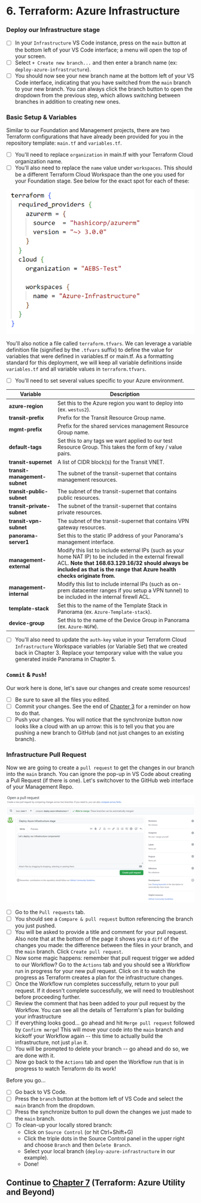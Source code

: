 # 6. Terraform: Azure Infrastructure
### Deploy our Infrastructure stage

 - [ ] In your `Infrastructure` VS Code instance, press on the `main` button at the bottom left of your VS Code interface; a menu will open the top of your screen.
 - [ ] Select `+ Create new branch...` and then enter a branch name (ex: `deploy-azure-infrastructure`).
 - [ ] You should now see your new branch name at the bottom left of your VS Code interface, indicating that you have switched from the `main` branch to your new branch. You can always click the branch button to open the dropdown from the previous step, which allows switching between branches in addition to creating new ones.

### Basic Setup & Variables
Similar to our Foundation and Management projects, there are two Terraform configurations that have already been provided for you in the repository template: `main.tf` and `variables.tf`. 

 - [ ] You'll need to replace `organization` in main.tf with your Terraform Cloud organization name.
 - [ ] You'll also need to replace the `name` value under `workspaces`.  This should be a different Terraform Cloud Workspace than the one you used for your Foundation stage.  See below for the exact spot for each of these:
 
![Git Branch](images/Terraform-Cloud-Provider-Config-Infrastructure.png)

You'll also notice a file called `terraform.tfvars`.  We can leverage a variable definition file (signified by the `.tfvars` suffix) to define the value for variables that were defined in variables.tf or main.tf.  As a formatting standard for this deployment, we will keep all variable definitions inside `variables.tf` and all variable values in `terraform.tfvars`.

- [ ] You'll need to set several values specific to your Azure environment.

| Variable | Description |
|--|--|
| **azure-region** | Set this to the Azure region you want to deploy into (ex. `westus2`). |
| **transit-prefix** | Prefix for the Transit Resource Group name. |
| **mgmt-prefix** | Prefix for the shared services management Resource Group name. |
| **default-tags** | Set this to any tags we want applied to our test Resource Group.  This takes the form of key / value pairs. |
| **transit-supernet** | A list of CIDR block(s) for the Transit VNET. |
| **transit-management-subnet** | The subnet of the transit-supernet that contains management resources. |
| **transit-public-subnet** | The subnet of the transit-supernet that contains public resources. |
| **transit-private-subnet** | The subnet of the transit-supernet that contains private resources. |
| **transit-vpn-subnet** | The subnet of the transit-supernet that contains VPN gateway resources. |
| **panorama-server1** | Set this to the static IP address of your Panorama's management interface. |
| **management-external** | Modify this list to include external IPs (such as your home NAT IP) to be included in the external firewall ACL.  **Note that 168.63.129.16/32 should always be included as that is the range that Azure health checks originate from.** |
| **management-internal** | Modify this list to include internal IPs (such as on-prem datacenter ranges if you setup a VPN tunnel) to be included in the internal firewll ACL. |
| **template-stack** | Set this to the name of the Template Stack in Panorama (ex. `Azure-Template-stack`). |
| **device-group** | Set this to the name of the Device Group in Panorama (ex. `Azure-NGFW`). |

- [ ] You'll also need to update the `auth-key` value in your Terraform Cloud `Infrastructure` Workspace variables (or Variable Set) that we created back in Chapter 3.  Replace your temporary value with the value you generated inside Panorama in Chapter 5.


### `Commit` & `Push`!
Our work here is done, let's save our changes and create some resources!

 - [ ] Be sure to save all the files you edited.
 - [ ] Commit your changes. See the end of [Chapter 3](chapter3.md) for a reminder on how to do that.
 - [ ] Push your changes. You will notice that the synchronize button now looks like a cloud with an up arrow: this is to tell you that you are pushing a new branch to GitHub (and not just changes to an existing branch).

### Infrastructure Pull Request
Now we are going to create a `pull request` to get the changes in our branch into the `main` branch. You can ignore the pop-up in VS Code about creating a Pull Request (if there is one).  Let's switchover to the GitHub web interface of your Management Repo.

![GitHub Pull Request](images/Pull-Request-Infrastructure.png)

 - [ ] Go to the `Pull requests` tab.
 - [ ] You should see a `Compare & pull request` button referencing the branch you just pushed.
 - [ ] You will be asked to provide a title and comment for your pull request. Also note that at the bottom of the page it shows you a `diff` of the changes you made: the difference between the files in your branch, and the `main` branch.  Click `Create pull request`.
 - [ ] Now some magic happens: remember that pull request trigger we added to our Workflow? Go to the `Actions` tab and you should see a Workflow run in progress for your new pull request. Click on it to watch the progress as Terraform creates a plan for the infrastructure changes.
 - [ ] Once the Workflow run completes successfully, return to your pull request. If it doesn't complete successfully, we will need to troubleshoot before proceeding further.
 - [ ] Review the comment that has been added to your pull request by the Workflow. You can see all the details of Terraform's plan for building your infrastructure
 - [ ] If everything looks good... go ahead and hit `Merge pull request` followed by `Confirm merge`! This will move your code into the `main` branch and kickoff your Workflow again -- this time to actually build the infrastructure, not just `plan` it.
 - [ ] You will be prompted to delete your branch -- go ahead and do so, we are done with it.
 - [ ] Now go back to the `Actions` tab and open the Workflow run that is in progress to watch Terraform do its work! 

Before you go...

 - [ ] Go back to VS Code.
 - [ ] Press the `branch` button at the bottom left of VS Code and select the `main` branch from the dropdown.
 - [ ] Press the synchronize button to pull down the changes we just made to the `main` branch.
 - [ ] To clean-up your locally stored branch:
	* Click on `Source Control` (or hit Ctrl+Shift+G)
	* Click the triple dots in the Source Control panel in the upper right and choose `Branch` and then `Delete Branch`.
	* Select your local branch (`deploy-azure-infrastructure` in our example).
	* Done!

## Continue to [Chapter 7](chapter7.md) (Terraform: Azure Utility and Beyond)